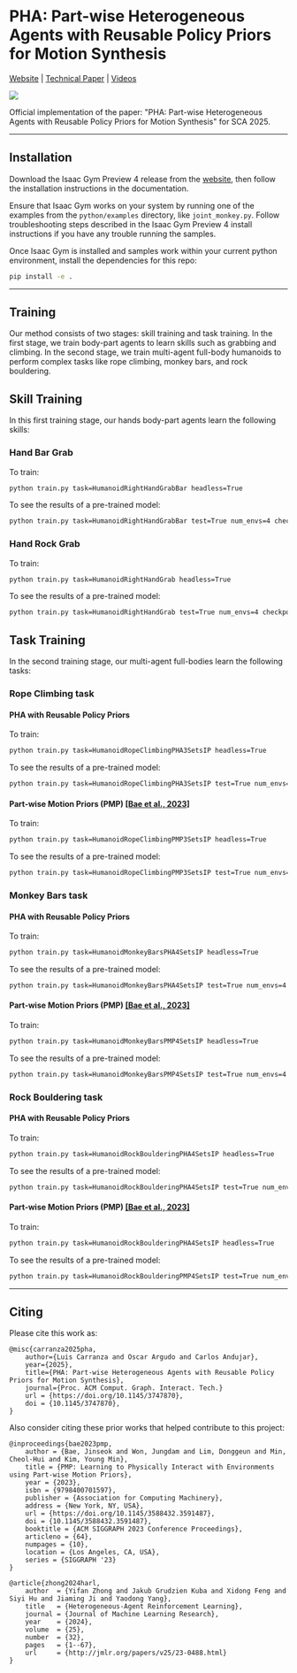 # PHA: Part-wise Heterogeneous Agents with Reusable Policy Priors for Motion Synthesis
[Website](TODO) | [Technical Paper](TODO) | [Videos](TODO)

![](./images/teaser.png)

Official implementation of the paper: "PHA: Part-wise Heterogeneous Agents with Reusable Policy Priors for Motion Synthesis" for SCA 2025.

---

## Installation

Download the Isaac Gym Preview 4 release from the [website](https://developer.nvidia.com/isaac-gym), then follow the installation instructions in the documentation.

Ensure that Isaac Gym works on your system by running one of the examples from the `python/examples` directory, like `joint_monkey.py`. Follow troubleshooting steps described in the Isaac Gym Preview 4 install instructions if you have any trouble running the samples.

Once Isaac Gym is installed and samples work within your current python environment, install the dependencies for this repo:

```bash
pip install -e .
```

---

## Training
Our method consists of two stages: skill training and task training. In the first stage, we train body-part agents to learn skills such as grabbing and climbing. In the second stage, we train multi-agent full-body humanoids to perform complex tasks like rope climbing, monkey bars, and rock bouldering.

## Skill Training

In this first training stage, our hands body-part agents learn the following skills:

### Hand Bar Grab

To train:

```bash
python train.py task=HumanoidRightHandGrabBar headless=True
```

To see the results of a pre-trained model:

```bash
python train.py task=HumanoidRightHandGrabBar test=True num_envs=4 checkpoint=pretrained_models/skill_training/HumanoidRightHandGrabBar_2025-04-02_14-07-41_12000.pth
```

### Hand Rock Grab

To train:

```bash
python train.py task=HumanoidRightHandGrab headless=True
```

To see the results of a pre-trained model:

```bash
python train.py task=HumanoidRightHandGrab test=True num_envs=4 checkpoint=pretrained_models/skill_training/HumanoidRightHandGrab_2025-03-23_13-44-42_8600.pth
```

## Task Training

In the second training stage, our multi-agent full-bodies learn the following tasks:

### Rope Climbing task

#### PHA with Reusable Policy Priors

To train:

```bash
python train.py task=HumanoidRopeClimbingPHA3SetsIP headless=True
```

To see the results of a pre-trained model:

```bash
python train.py task=HumanoidRopeClimbingPHA3SetsIP test=True num_envs=4 checkpoint=pretrained_models/task_training/rope_climbing/HumanoidRopeClimbingHARLPMP3SetsIP_2025-03-26_07-06-43_5000.pth
```

#### Part-wise Motion Priors (PMP) [[Bae et al., 2023]](https://dl.acm.org/doi/10.1145/3588432.3591487)

To train:

```bash
python train.py task=HumanoidRopeClimbingPMP3SetsIP headless=True
```

To see the results of a pre-trained model:

```bash
python train.py task=HumanoidRopeClimbingPMP3SetsIP test=True num_envs=4 checkpoint=pretrained_models/task_training/rope_climbing/HumanoidRopeClimbingPMP3SetsIP_2025-04-02_08-45-26_5000.pth
```

### Monkey Bars task

#### PHA with Reusable Policy Priors

To train:

```bash
python train.py task=HumanoidMonkeyBarsPHA4SetsIP headless=True
```

To see the results of a pre-trained model:

```bash
python train.py task=HumanoidMonkeyBarsPHA4SetsIP test=True num_envs=4 checkpoint=pretrained_models/task_training/monkey_bars/HumanoidMonkeyBarsHARLPMP4SetsIP_2025-03-25_19-08-59_12000.pth
```

#### Part-wise Motion Priors (PMP) [[Bae et al., 2023]](https://dl.acm.org/doi/10.1145/3588432.3591487)

To train:

```bash
python train.py task=HumanoidMonkeyBarsPMP4SetsIP headless=True
```

To see the results of a pre-trained model:

```bash
python train.py task=HumanoidMonkeyBarsPMP4SetsIP test=True num_envs=4 checkpoint=pretrained_models/task_training/monkey_bars/HumanoidMonkeyBarsPMP4SetsIP_2025-03-25_18-52-57_12000.pth
```

### Rock Bouldering task

#### PHA with Reusable Policy Priors

To train:

```bash
python train.py task=HumanoidRockBoulderingPHA4SetsIP headless=True
```

To see the results of a pre-trained model:

```bash
python train.py task=HumanoidRockBoulderingPHA4SetsIP test=True num_envs=4 checkpoint=pretrained_models/task_training/rock_bouldering/HumanoidBoulderingHARLPMP4SetsIP_2025-03-23_18-20-31_8000.pth
```

#### Part-wise Motion Priors (PMP) [[Bae et al., 2023]](https://dl.acm.org/doi/10.1145/3588432.3591487)

To train:

```bash
python train.py task=HumanoidRockBoulderingPHA4SetsIP headless=True
```

To see the results of a pre-trained model:

```bash
python train.py task=HumanoidRockBoulderingPMP4SetsIP test=True num_envs=4 checkpoint=pretrained_models/task_training/rock_bouldering/HumanoidBoulderingPMP4SetsIP_2025-03-22_09-53-22_8000.pth
```

---

## Citing

Please cite this work as:
```
@misc{carranza2025pha,
    author={Luis Carranza and Oscar Argudo and Carlos Andujar},
    year={2025},
    title={PHA: Part-wise Heterogeneous Agents with Reusable Policy Priors for Motion Synthesis}, 
    journal={Proc. ACM Comput. Graph. Interact. Tech.}
    url = {https://doi.org/10.1145/3747870},
    doi = {10.1145/3747870},
}
```

Also consider citing these prior works that helped contribute to this project:
```
@inproceedings{bae2023pmp,
    author = {Bae, Jinseok and Won, Jungdam and Lim, Donggeun and Min, Cheol-Hui and Kim, Young Min},
    title = {PMP: Learning to Physically Interact with Environments using Part-wise Motion Priors},
    year = {2023},
    isbn = {9798400701597},
    publisher = {Association for Computing Machinery},
    address = {New York, NY, USA},
    url = {https://doi.org/10.1145/3588432.3591487},
    doi = {10.1145/3588432.3591487},
    booktitle = {ACM SIGGRAPH 2023 Conference Proceedings},
    articleno = {64},
    numpages = {10},
    location = {Los Angeles, CA, USA},
    series = {SIGGRAPH '23}
}

@article{zhong2024harl,
    author  = {Yifan Zhong and Jakub Grudzien Kuba and Xidong Feng and Siyi Hu and Jiaming Ji and Yaodong Yang},
    title   = {Heterogeneous-Agent Reinforcement Learning},
    journal = {Journal of Machine Learning Research},
    year    = {2024},
    volume  = {25},
    number  = {32},
    pages   = {1--67},
    url     = {http://jmlr.org/papers/v25/23-0488.html}
}
```